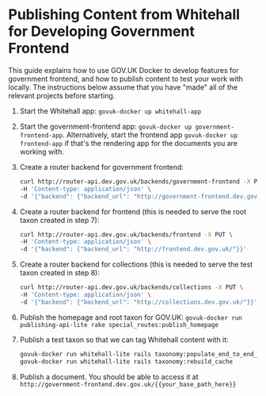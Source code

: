 # Publishing Content from Whitehall for Developing Government Frontend

This guide explains how to use GOV.UK Docker to develop features for government frontend, and how to publish content to test your
work with locally. The instructions below assume that you have "made" all of the relevant projects before starting.

1. Start the Whitehall app: `govuk-docker up whitehall-app`
2. Start the government-frontend app: `govuk-docker up government-frontend-app`. Alternatively, start the frontend app `govuk-docker up frontend-app` if that's the rendering app for the documents you are working with.
3. Create a router backend for government frontend:
   ```bash
   curl http://router-api.dev.gov.uk/backends/government-frontend -X PUT \
   -H 'Content-type: application/json' \
   -d '{"backend": {"backend_url": "http://government-frontend.dev.gov.uk/"}}'
   ```
4. Create a router backend for frontend (this is needed to serve the root taxon created in step 7):
   ```bash
   curl http://router-api.dev.gov.uk/backends/frontend -X PUT \
   -H 'Content-type: application/json' \
   -d '{"backend": {"backend_url": "http://frontend.dev.gov.uk/"}}'
   ```
5. Create a router backend for collections (this is needed to serve the test taxon created in step 8):
   ```bash
   curl http://router-api.dev.gov.uk/backends/collections -X PUT \
   -H 'Content-type: application/json' \
   -d '{"backend": {"backend_url": "http://collections.dev.gov.uk/"}}'
   ```
7. Publish the homepage and root taxon for GOV.UK: `govuk-docker run publishing-api-lite rake special_routes:publish_homepage`
8. Publish a test taxon so that we can tag Whitehall content with it:

   ```bash
   govuk-docker run whitehall-lite rails taxonomy:populate_end_to_end_test_data
   govuk-docker run whitehall-lite rails taxonomy:rebuild_cache
   ```
9. Publish a document. You should be able to access it at `http://government-frontend.dev.gov.uk/{{your_base_path_here}}`
